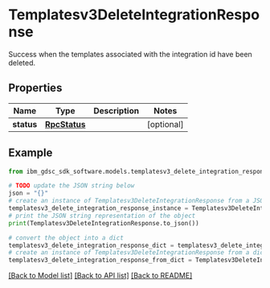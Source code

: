 # Templatesv3DeleteIntegrationResponse

Success when the templates associated with the integration id have been deleted.

## Properties

Name | Type | Description | Notes
------------ | ------------- | ------------- | -------------
**status** | [**RpcStatus**](RpcStatus.md) |  | [optional] 

## Example

```python
from ibm_gdsc_sdk_software.models.templatesv3_delete_integration_response import Templatesv3DeleteIntegrationResponse

# TODO update the JSON string below
json = "{}"
# create an instance of Templatesv3DeleteIntegrationResponse from a JSON string
templatesv3_delete_integration_response_instance = Templatesv3DeleteIntegrationResponse.from_json(json)
# print the JSON string representation of the object
print(Templatesv3DeleteIntegrationResponse.to_json())

# convert the object into a dict
templatesv3_delete_integration_response_dict = templatesv3_delete_integration_response_instance.to_dict()
# create an instance of Templatesv3DeleteIntegrationResponse from a dict
templatesv3_delete_integration_response_from_dict = Templatesv3DeleteIntegrationResponse.from_dict(templatesv3_delete_integration_response_dict)
```
[[Back to Model list]](../README.md#documentation-for-models) [[Back to API list]](../README.md#documentation-for-api-endpoints) [[Back to README]](../README.md)


